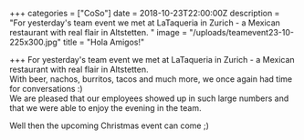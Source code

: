 +++
categories = ["CoSo"]
date = 2018-10-23T22:00:00Z
description = "For yesterday's team event we met at LaTaqueria in Zurich - a Mexican restaurant with real flair in Altstetten. "
image = "/uploads/teamevent23-10-225x300.jpg"
title = "Hola Amigos!"

+++
For yesterday's team event we met at LaTaqueria in Zurich - a Mexican restaurant with real flair in Altstetten.   
With beer, nachos, burritos, tacos and much more, we once again had time for conversations :)   
We are pleased that our employees showed up in such large numbers and that we were able to enjoy the evening in the team.   
  
Well then the upcoming Christmas event can come ;)